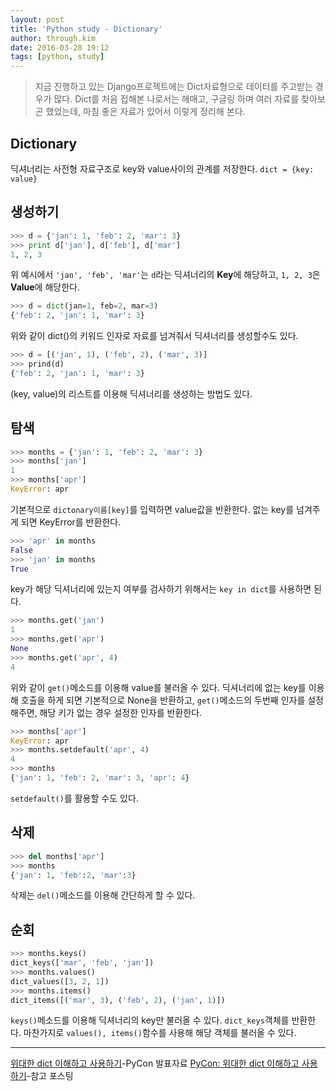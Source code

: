 ```yaml
---
layout: post
title: 'Python study - Dictionary'
author: through.kim
date: 2016-03-28 19:12
tags: [python, study]
---
```



> 지금 진행하고 있는 Django프로젝트에는 Dict자료형으로 데이터를 주고받는 경우가 많다. Dict를 처음 접해본 나로서는 헤매고,  구글링 하며 여러 자료를 찾아보곤 했었는데, 마침 좋은 자료가 있어서 이렇게 정리해 본다.


## Dictionary
딕셔너리는 사전형 자료구조로 key와 value사이의 관계를 저장한다.
`dict = {key: value}`

## 생성하기
```python
>>> d = {'jan': 1, 'feb': 2, 'mar': 3}
>>> print d['jan'], d['feb'], d['mar']
1, 2, 3
```

위 예시에서 `'jan', 'feb', 'mar'`는 `d`라는 딕셔너리의 **Key**에 해당하고,  `1, 2, 3`은 **Value**에 해당한다.


```python
>>> d = dict(jan=1, feb=2, mar=3)
{'feb': 2, 'jan': 1, 'mar': 3}
```
위와 같이 dict()의 키워드 인자로 자료를 넘겨줘서 딕셔너리를 생성할수도 있다.


```python
>>> d = [('jan', 1), ('feb', 2), ('mar', 3)]
>>> prind(d)
{'feb': 2, 'jan': 1, 'mar': 3}
```
(key, value)의 리스트를 이용해 딕셔너리를 생성하는 방법도 있다.


## 탐색

```python
>>> months = {'jan': 1, 'feb': 2, 'mar': 3}
>>> months['jan']
1
>>> months['apr']
KeyError: apr
```
기본적으로 `dictonary이름[key]`를 입력하면 value값을 반환한다. 없는 key를 넘겨주게 되면 KeyError를 반환한다.

```python
>>> 'apr' in months
False
>>> 'jan' in months
True
```

key가 해당 딕셔너리에 있는지 여부를 검사하기 위해서는 `key in dict`를 사용하면 된다.

```python
>>> months.get('jan')
1
>>> months.get('apr')
None
>>> months.get('apr', 4)
4
```

위와 같이 `get()`메소드를 이용해 value를 불러올 수 있다. 딕셔너리에 없는 key를 이용해 호출을 하게 되면 기본적으로 None을 반환하고, `get()`메소드의 두번째 인자를 설정해주면, 해당 키가 없는 경우 설정한 인자를 반환한다.

```python
>>> months['apr']
KeyError: apr
>>> months.setdefault('apr', 4)
4
>>> months
{'jan': 1, 'feb': 2, 'mar': 3, 'apr': 4}
```

`setdefault()`를 활용할 수도 있다.

## 삭제

```python
>>> del months['apr']
>>> months
{'jan': 1, 'feb':2, 'mar':3}
```

삭제는 `del()`메소드를 이용해 간단하게 할 수 있다.

## 순회

```python
>>> months.keys()
dict_keys(['mar', 'feb', 'jan'])
>>> months.values()
dict_values([3, 2, 1])
>>> months.items()
dict_items([('mar', 3), ('feb', 2), ('jan', 1)])
```

`keys()`메소드를 이용해 딕셔너리의 key만 불러올 수 있다. `dict_keys`객체를 반환한다. 마찬가지로 `values(), items()`함수를 사용해 해당 객체를 불러올 수 있다.



- - -


[위대한 dict 이해하고 사용하기](http://www.pycon.kr/2014/program/2)-PyCon 발표자료
[PyCon: 위대한 dict 이해하고 사용하기](http://khanrc.tistory.com/entry/PyCon-위대한-dict-이해하고-사용하기)-참고 포스팅